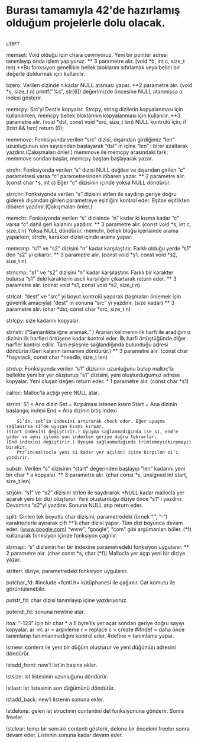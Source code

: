 # Burası tamamıyla 42'de hazırlamış olduğum projelerle dolu olacak.

																      LİBFT

memset: Void olduğu için chara çeviriyoruz. Yeni bir pointer adresi tanımlayıp onda işlem yapıyoruz.
	** 3 parametre alır. (void *b, int c, size_t len)
	**Bu fonksiyon genellikle bellek bloklarını sıfırlamak veya belirli bir değerle doldurmak için kullanılır.


bzero: Verilen dizinde n kadar NULL ataması yapar.
	**2 parametre alır. (void *s, size_t n)
		printf(“%c”, str[6]) değerimizde öncesine NULL atanmışsa o indexi gösterir.


memcpy: Src’yi Dest’e kopyalar. Strcpy, string dizilerin kopyalanması için kullanılırken, 
	memcpy bellek bloklarının kopyalanması için kullanılır.
	**3 parametre alır. (void *dst, const void *src, size_t len)
		NULL kontrolü için;
			if (!dst && !src)
				return (0);


memmove: Fonksiyonda verilen “src” dizisi, dışarıdan girdiğimiz “len” uzunluğunun son sayısından başlayarak 
	“dst” in içine “len” i birer azaltarak yazdırır.(Çakışmaları önler.)
		memmove ile memcpy arasındaki fark; memmove sondan başlar, memcpy baştan başlayarak yazar.


strchr: Fonksiyonda verilen “s” dizisi NULL değilse ve dışarıdan girilen “c” parametresi varsa “c” parametresinden itibaren yazar.
	** 2 parametre alır. (const char *s, int c)
		Eğer “c” dizisinin içinde yoksa NULL döndürür.


strrchr: Fonksiyonda verilen “s” dizisini strlen ile saydırıp geriye doğru giderek dışarıdan 
	girilen parametreye eşitliğini kontrol eder. Eşitse eşitlikten itibaren yazdırır.(Çakışmaları önler.)


memchr: Fonksiyonda verilen “s” dizisinde “n” kadar ki kısma kadar “c” varsa “c” dahil geri kalanını yazdırır.
	** 3 parametre alır. (const void *s, int c, size_t n)
		Yoksa NULL döndürür.
		memchr, bellek bloğu içerisinde arama yaparken; strchr, karakter dizisi içinde arama yapar.


memcmp: “s1” ve “s2” dizisini “n” kadar karşılaştırır. Farklı olduğu yerde “s1” den “s2” yi çıkartır.
	** 3 parametre alır. (const void *s1, const void *s2, size_t n)


strncmp: “s1” ve “s2” dizisini “n” kadar karşılaştırır. Farklı bir karakter bulursa “s1” deki karakterin 
	ascii karşılığını çıkartarak return eder.
	** 3 parametre alır. (const void *s1, const void *s2, size_t n)


strlcat: “dest” ve “src” yi boyut kontrolü yaparak (taşmaları önlemek için güvenlik amacıyla) 
	“dest” in sonuna “src” yi yazdırır. (size kadar)
	** 3 parametre alır. (char *dst, const char *src, size_t n)


strlcpy: size kadarını kopyalar.



strnstr:  (“Samanlıkta iğne aramak.” ) Aranan kelimenin ilk harfi ile aradığımız dizinin ilk harfleri örtüşene kadar kontrol eder. 
	İlk harfi örtüştüğünde diğer harfler kontrol edilir. Tam eşleşme sağlandığında bulunduğu adresi döndürür.(Geri kalanın tamamını döndürür.)
	** 3 parametre alır. (const char *haystack, const char *needle, size_t len)


strdup: Fonksiyonda verilen “s1” dizisinin uzunluğunu bulup malloc’la bellekte yeni bir yer oluşturup “s1” dizisini, 
	yeni oluşturduğumuz adrese kopyalar. Yeni oluşan değeri return eder.
	* 1 parametre alır. (const char *s1)


calloc: Malloc’la açtığı yere NULL atar.


strrim:  S1 	= Ana dizin 
		  Set		= Kırpılması istenen kısım
		  Start 	= Ana dizinin başlangıç indexi
		  End 	= Ana dizinin bitiş indexi

		S1’de, set’in indexini artırarak check eder. Eğer uyuşma sağlanırsa s1’de uyuşan kısmı kırpar.
  	(start indexini değiştirir.) Uyuşma sağlanmadığında ise s1, end’e gider ve aynı işlemi son indexten geriye doğru tekrarlar.
   	(End indexini değiştirir.) Uyuşma sağlanmadığında trimlemeyi(kırpmayı) bırakır. 
    	Ptr’ın(mallocla yeni s1 kadar yer açılan) içine kırpılan s1’i yazdırır.


substr: Verilen “s” dizisinin “start” değerinden başlayıp “len” kadarını yeni bir char * a kopyalar.
	** 3 parametre alır. (char const *s, unsigned int start, size_t len)


strjoin: “s1” ve “s2” dizisini strlen ile saydırarak +NULL kadar mallocla yer açarak yeni bir dizi oluşturur. 
	Yeni oluşturduğu diziye önce “s1” i yazdırır. Devamına “s2”yi yazdırır. Sonuna NULL atıp return eder.


split: Girilen tek boyutlu char dizisini, parametredeki (örnek “.”, “-“) karakterlerle ayırarak çift **’lı char dizisi yapar. 
	Tüm dizi boyunca devam eder. (www.google.com) “www”, “google”, “com” gibi argümanları böler.
		(*f) kullanarak fonksiyon içinde fonksiyon çağrılır.


strmapi: “s” dizisinin her bir indexine parametredeki fonksiyon uygulanır.
	** 2 parametre alır. (char const *s, char (*f))
		Mallocla yer açıp yeni bir diziye yazar.

striteri: diziye, parametredeki fonksiyon uygulanır.


putchar_fd: #include <fcntl.h> kütüphanesi ile çağırılır. Cat komutu ile görüntülenebilir.


putstr_fd: char dizisi tanımlayıp içine yazdırıyoruz.


putendl_fd: sonuna newline atar.


itoa: “-123” için bir char * a 5 byte’lık yer açar sondan geriye doğru sayıyı kopyalar.
	ar	-rc
	ar	= arşivleme
	r 	= replace
	c	= create
		#ifndef = daha önce tanımlanıp tanımlanmadığını kontrol eder.
		#define = tanımlama yapar.


lstnew: content ile yeni bir düğüm oluşturur ve yeni düğümün adresini döndürür.


lstadd_front: new’i list’in başına ekler.


lstsize: lst listesinin uzunluğunu döndürür.


lstlast: lst listesinin son düğümünü döndürür.


lstadd_back: new’i listenin sonuna ekler.


lstdelone: gelen lst structının contentini del fonksiyonuna gönderir. Sonra freeler.


lstclear: temp bir sonraki contenti gösterir, delone bir öncekini freeler sonra devam eder. Listenin sonuna kadar devam eder. 
